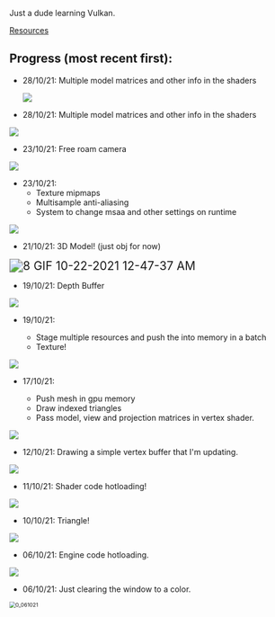 Just a dude learning Vulkan.

[Resources](resources.md)

## Progress (most recent first):

* 28/10/21: Multiple model matrices and other info in the shaders

  <img src="README.assets/12 GIF 06-Apr-22 00-54-38.gif" >

* 28/10/21: Multiple model matrices and other info in the shaders

<img src="README.assets/11 GIF 10-28-2021 10-04-10 PM.gif">

* 23/10/21: Free roam camera

<img src="README.assets/10 GIF 10-24-2021 5-58-32 PM.gif">

* 23/10/21:
  * Texture mipmaps
  * Multisample anti-aliasing
  * System to change msaa and other settings on runtime

<img src="README.assets/9 GIF 10-23-2021 7-23-02 PM.gif">

* 21/10/21: 3D Model! (just obj for now)

<img src="README.assets/8 GIF 10-22-2021 12-47-37 AM.gif" alt="8 GIF 10-22-2021 12-47-37 AM" style="zoom:150%;" />

* 19/10/21: Depth Buffer

![](README.assets/7_201021.gif)

* 19/10/21:

  * Stage multiple resources and push the into memory in a batch
  * Texture!

![](README.assets/6_191021.gif)

* 17/10/21:
  
  * Push mesh in gpu memory
  * Draw indexed triangles
  * Pass model, view and projection matrices in vertex shader.

![](README.assets/5_171021.gif)

* 12/10/21: Drawing a simple vertex buffer that I'm updating.

![](README.assets/4_121021.gif)

* 11/10/21: Shader code hotloading!

![](README.assets/3_111021.gif)

* 10/10/21: Triangle!

![](README.assets/2_101021.gif)

* 06/10/21: Engine code hotloading.

![](README.assets/1_071021.gif)

* 06/10/21: Just clearing the window to a color.

<img src="README.assets/0_061021.gif" alt="0_061021" style="zoom: 67%;" />
